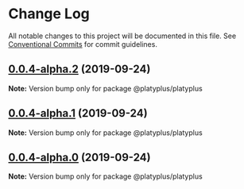 # Change Log

All notable changes to this project will be documented in this file.
See [Conventional Commits](https://conventionalcommits.org) for commit guidelines.

## [0.0.4-alpha.2](https://github.com/platyplus/platyplus/compare/@platyplus/platyplus@0.0.4-alpha.0...@platyplus/platyplus@0.0.4-alpha.2) (2019-09-24)

**Note:** Version bump only for package @platyplus/platyplus





## [0.0.4-alpha.1](https://github.com/platyplus/platyplus/compare/@platyplus/platyplus@0.0.4-alpha.0...@platyplus/platyplus@0.0.4-alpha.1) (2019-09-24)

**Note:** Version bump only for package @platyplus/platyplus





## [0.0.4-alpha.0](https://github.com/platyplus/platyplus/compare/@platyplus/platyplus@0.0.3-alpha.0...@platyplus/platyplus@0.0.4-alpha.0) (2019-09-24)

**Note:** Version bump only for package @platyplus/platyplus

